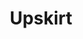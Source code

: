 ---
title: Upskirt
crosslinks:
- ThatPerfectAss
- stocking_paradise
- anniespantiesxx
- FlashingGirls
- assholegonewild
- GirlsinLaceFishnets
- myult1mateischarging
- RemiLyons
- Dollywinks
- simps
- Pervertians
- interestingasfuck
- Jentis92
---